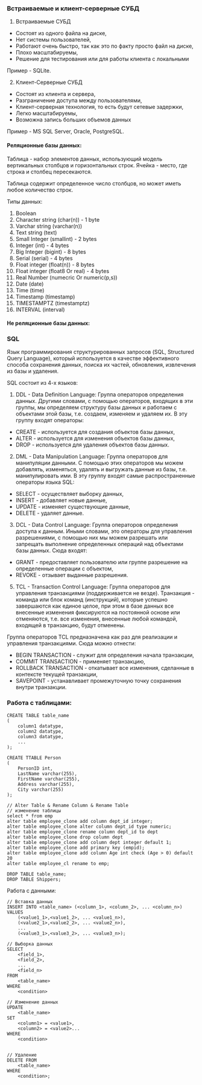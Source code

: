 ### Встраиваемые и клиент-серверные СУБД

1. Встраиваемые СУБД
- Состоят из одного файла на диске,
- Нет системы пользователей,
- Работают очень быстро, так как это по факту просто файл на диске,
- Плохо масштабируемы,
- Решение для тестирования или для работы клиента с локальными

Пример - SQLite.

2. Клиент-Серверные СУБД
- Состоят из клиента и сервера,
- Разграничение доступа между пользователями,
- Клиент-серверная технология, то есть будут сетевые задержки,
- Легко масштабируемы,
- Возможна запись больших объемов данных

Пример - MS SQL Server, Oracle, PostgreSQL.

#### Реляционные базы данных:
Таблица - набор элементов данных, использующий модель вертикальных столбцов и горизонтальных строк.
Ячейка - место, где строка и столбец пересекаются.

Таблица содержит определенное число столбцов, но может иметь любое количество строк.

Типы данных:
1. Boolean
2. Character string (char(n)) - 1 byte
3. Varchar string (varchar(n))
4. Text string (text)
5. Small Integer (smallint) - 2 bytes
6. Integer (int) - 4 bytes
7. Big Integer (bigint) - 8 bytes
8. Serial (serial) - 4 bytes
9. Float integer (float(n)) - 8 bytes
10. Float integer (float8 Or real) - 4 bytes 
11. Real Number (numecric Or numeric(p,s))
12. Date (date)
13. Time (time)
14. Timestamp (timestamp)
15. TIMESTAMPTZ (timestamptz)
16. INTERVAL (interval)
#### Не реляционные базы данных:




### SQL
Язык программирования структурированных запросов (SQL, Structured Query Language), который используется в качестве эффективного способа сохранения данных, поиска их частей, обновления, извлечения из базы и удаления.

SQL состоит из 4-х языков:
1. DDL - Data Definition Language:
Группа операторов определения данных. Другими словами, с помощью операторов, входящих в эти группы, мы определяем структуру базы данных и работаем с объектами этой базы, т.е. создаем, изменяем и удаляем их.
В эту группу входят операторы:
- CREATE - используется для создания объектов базы данных,
- ALTER - используется для изменения объектов базы данных,
- DROP - используется для удаления объектов базы данных.

2. DML - Data Manipulation Language:
Группа операторов для манипуляции данными. С помощью этих операторов мы можем добавлять, изменяться, удалять и выгружать данные из базы, т.е. манипулировать ими.
В эту группу входят самые распространенные операторы языка SQL:
- SELECT - осуществляет выборку данных,
- INSERT - добавляет новые данные,
- UPDATE - изменяет существующие данные,
- DELETE - удаляет данные.

3. DCL - Data Control Language:
Группа операторов определения доступа к данным. Иными словами, это операторы для управления разрешениями, с помощью них мы можем разрешать или запрещать выполнение определенных операций над объектами базы данных.
Сюда входят:
- GRANT - предоставляет пользователю или группе разрешение на определенные операции с объектом,
- REVOKE - отзывает выданные разрешения.

5. TCL - Transaction Control Language:
Группа операторов для управления транзакциями (поддерживается не везде).
Транзакция - команда или блок команд (инструкций), которые успешно завершаются как единое целое, при этом в базе данных все внесенные изменения фиксируются на постоянной основе или отменяются, т.е. все изменения, внесенные любой командой, входящей в транзакцию, будут отменены.

Группа операторов TCL предназначена как раз для реализации и управления транзакциями. Сюда можно отнести:
- BEGIN TRANSACTION - служит для определения начала транзакции,
- COMMIT TRANSACTION - применяет транзакцию,
- ROLLBACK TRANSACTION - откатывает все изменения, сделанные в контексте текущей транзакции,
- SAVEPOINT - устанавливает промежуточную точку сохранения внутри транзакции.


### Работа с таблицами:
```
CREATE TABLE table_name
(
	column1 datatype,
	column2 datatype,
	column3 datatype,
	...
);

CREATE TTABLE Person
(
	PersonID int,
	LastName varchar(255),
	FirstName varchar(255),
	Address varchar(255),
	City varchar(255)
);

// Alter Table & Rename Column & Rename Table
// изменение таблицы
select * from emp
alter table employee_clone add column dept_id integer;
alter table employee_clone alter column dept_id type numeric;
alter table employee_clone rename column dept_id to dept
alter table employee_clone drop column dept
alter table employee_clone add column dept integer default 1;
alter table employee_clone add primary key (empid);
alter table employee_clone add column Age int check (Age > 0) default 20
alter table employee_cl rename to emp;

DROP TABLE table_name;
DROP TABLE Shippers;
```

Работа с данными:

```
// Вставка данных
INSERT INTO <table_name> (<column_1>, <column_2>, ... <column_n>)
VALUES
	(<value1_1>,<value1_2>, ... <value1_n>),
	(<value2_1>,<value2_2>, ... <value2_n>),
	...
	(<value3_1>,<value3_2>, ... <value3_n>);

// Выборка данных
SELECT
	<field_1>,
	<field_2>,
	...
	<field_n>
FROM
	<table_name>
WHERE
	<condition>

// Изменение данных
UPDATE
	<table_name>
SET
	<column1> = <value1>,
	<column2> = <value2>...
WHERE
	<condition>


// Удаление
DELETE FROM
	<table_name>
WHERE
	<condition>;

```
